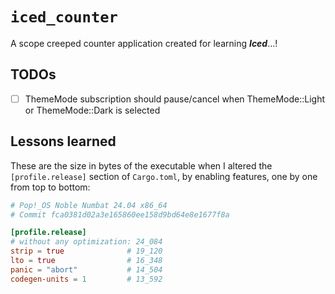 # `iced_counter`

A scope creeped counter application created for learning ***Iced***...!

## TODOs

- [ ] ThemeMode subscription should pause/cancel when ThemeMode::Light or ThemeMode::Dark is selected

## Lessons learned

These are the size in bytes of the executable when I altered the `[profile.release]` section of `Cargo.toml`,
by enabling features, one by one from top to bottom:

```toml
# Pop!_OS Noble Numbat 24.04 x86_64
# Commit fca0381d02a3e165860ee158d9bd64e8e1677f8a

[profile.release]
# without any optimization: 24_084
strip = true              # 19_120
lto = true                # 16_348
panic = "abort"           # 14_504
codegen-units = 1         # 13_592
```
